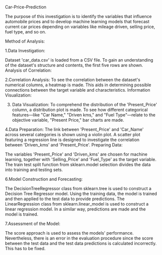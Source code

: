 Car-Price-Prediction


The purpose of this investigation is to identify the variables that influence automobile prices and to develop machine learning models that forecast current car prices depending on variables like mileage driven, selling price, fuel type, and so on.


Method of Analysis:

1.Data Investigation:

Dataset 'car_data.csv' is loaded from a CSV file.
To gain an understanding of the dataset's structure and contents, the first five rows are shown.
Analysis of Correlation:

2.Correlation Analysis:
To see the correlation between the dataset's numerical columns, a heatmap is made. This aids in determining possible connections between the target variable and characteristics.
Information Visualization:

3. Data Visualization:
To comprehend the distribution of the 'Present_Price' column, a distribution plot is made.
To see how different categorical features—like "Car Name," "Driven kms," and "Fuel Type"—relate to the objective variable, "Present Price," bar charts are made.

4.Data Preparation:
The link between 'Present_Price' and 'Car_Name' across several categories is shown using a violin plot.
A scatter plot featuring a regression line is designed to investigate the correlation between 'Driven_kms' and 'Present_Price'.
Preparing Data:

The variables 'Present_Price' and 'Driven_kms' are chosen for machine learning, together with 'Selling_Price' and 'Fuel_Type' as the target variable.
The train test split function from sklearn.model selection divides the data into training and testing sets.

6.Model Construction and Forecasting:

The DecisionTreeRegressor class from sklearn.tree is used to construct a Decision Tree Regressor model. Using the training data, the model is trained and then applied to the test data to provide predictions.
The LinearRegression class from sklearn.linear_model is used to construct a linear regression model. In a similar way, predictions are made and the model is trained.

7.Assessment of the Model:

The score approach is used to assess the models' performance. Nevertheless, there is an error in the evaluation procedure since the score between the test data and the test data predictions is calculated incorrectly. This has to be fixed.

